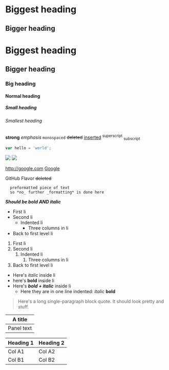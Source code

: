 # Biggest heading

## Bigger heading

# Biggest heading
## Bigger heading
### Big heading
#### Normal heading
##### Small heading
###### Smallest heading

**strong**
*emphasis*
`monospaced`
~~deleted~~
<ins>inserted</ins>
<sup>superscript</sup>
<sub>subscript</sub>

```javascript
var hello = 'world';
```

![](http://google.com/image)
[![](http://google.com/image)](http://google.com/link)

<http://google.com>
[Google](http://google.com)

GitHub Flavor
~~deleted~~

```
  preformatted piece of text
  so *no_ further _formatting* is done here
```

***Should be bold AND italic***

* First li
* Second li
  * Indented li
    * Three columns in li
* Back to first level li

1. First li
1. Second li
    1. Indented li
        1. Three columns in li
1. Back to first level li

* Here's *italic* inside li
* here's **bold** inside li
* Here's ***bold + italic*** inside li
  * Here they are in one line indented: *italic* **bold**

> Here's a long single-paragraph block quote. It should look pretty and stuff.


| A title |
| --- |
| Panel text |


|Heading 1|Heading 2|
| --- | --- |
|Col A1|Col A2|
|Col B1|Col B2|

